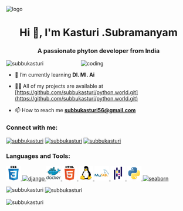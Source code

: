![logo](https://th.bing.com/th/id/R.17b33d455795f7955f374703ec5db7ec?rik=NxSsDRRowb8cGw&riu=http%3a%2f%2fwallpapercave.com%2fwp%2fngPEfyE.jpg&ehk=H8cSGsfjlgPQaG1%2f3Ozt2CphyeUbP7kRRn7Dc8mef9s%3d&risl=&pid=ImgRaw&r=0)
<h1 align="center">Hi 👋, I'm Kasturi .Subramanyam</h1>
<h3 align="center">A passionate phyton developer from India</h3>
<img align="right" alt="coding"width="300"src="https://webstockreview.net/images/clipart-brain-animated-gif-5.gif"

<p align="left"> <img src="https://komarev.com/ghpvc/?username=subbukasturi&label=Profile%20views&color=0e75b6&style=flat" alt="subbukasturi" /> </p>

- 🌱 I’m currently learning **Dl. Ml. Ai**

- 👨‍💻 All of my projects are available at [https://github.com/subbukasturi/python.world.git](https://github.com/subbukasturi/python.world.git)

- 📫 How to reach me **subbukasturi56@gmail.com**

<h3 align="left">Connect with me:</h3>
<p align="left">
<a href="https://linkedin.com/in/subbukasturi" target="blank"><img align="center" src="https://raw.githubusercontent.com/rahuldkjain/github-profile-readme-generator/master/src/images/icons/Social/linked-in-alt.svg" alt="subbukasturi" height="30" width="40" /></a>
<a href="https://fb.com/subbukasturi" target="blank"><img align="center" src="https://raw.githubusercontent.com/rahuldkjain/github-profile-readme-generator/master/src/images/icons/Social/facebook.svg" alt="subbukasturi" height="30" width="40" /></a>
<a href="https://instagram.com/subbukasturi" target="blank"><img align="center" src="https://raw.githubusercontent.com/rahuldkjain/github-profile-readme-generator/master/src/images/icons/Social/instagram.svg" alt="subbukasturi" height="30" width="40" /></a>
</p>

<h3 align="left">Languages and Tools:</h3>
<p align="left"> <a href="https://www.w3schools.com/css/" target="_blank" rel="noreferrer"> <img src="https://raw.githubusercontent.com/devicons/devicon/master/icons/css3/css3-original-wordmark.svg" alt="css3" width="40" height="40"/> </a> <a href="https://www.djangoproject.com/" target="_blank" rel="noreferrer"> <img src="https://cdn.worldvectorlogo.com/logos/django.svg" alt="django" width="40" height="40"/> </a> <a href="https://www.docker.com/" target="_blank" rel="noreferrer"> <img src="https://raw.githubusercontent.com/devicons/devicon/master/icons/docker/docker-original-wordmark.svg" alt="docker" width="40" height="40"/> </a> <a href="https://www.w3.org/html/" target="_blank" rel="noreferrer"> <img src="https://raw.githubusercontent.com/devicons/devicon/master/icons/html5/html5-original-wordmark.svg" alt="html5" width="40" height="40"/> </a> <a href="https://www.linux.org/" target="_blank" rel="noreferrer"> <img src="https://raw.githubusercontent.com/devicons/devicon/master/icons/linux/linux-original.svg" alt="linux" width="40" height="40"/> </a> <a href="https://www.mysql.com/" target="_blank" rel="noreferrer"> <img src="https://raw.githubusercontent.com/devicons/devicon/master/icons/mysql/mysql-original-wordmark.svg" alt="mysql" width="40" height="40"/> </a> <a href="https://pandas.pydata.org/" target="_blank" rel="noreferrer"> <img src="https://raw.githubusercontent.com/devicons/devicon/2ae2a900d2f041da66e950e4d48052658d850630/icons/pandas/pandas-original.svg" alt="pandas" width="40" height="40"/> </a> <a href="https://www.python.org" target="_blank" rel="noreferrer"> <img src="https://raw.githubusercontent.com/devicons/devicon/master/icons/python/python-original.svg" alt="python" width="40" height="40"/> </a> <a href="https://seaborn.pydata.org/" target="_blank" rel="noreferrer"> <img src="https://seaborn.pydata.org/_images/logo-mark-lightbg.svg" alt="seaborn" width="40" height="40"/> </a> </p>

<p><img align="left" src="https://github-readme-stats.vercel.app/api/top-langs?username=subbukasturi&show_icons=true&locale=en&layout=compact" alt="subbukasturi" /></p>

<p>&nbsp;<img align="center" src="https://github-readme-stats.vercel.app/api?username=subbukasturi&show_icons=true&locale=en" alt="subbukasturi" /></p>

<p><img align="center" src="https://github-readme-streak-stats.herokuapp.com/?user=subbukasturi&" alt="subbukasturi" /></p>
